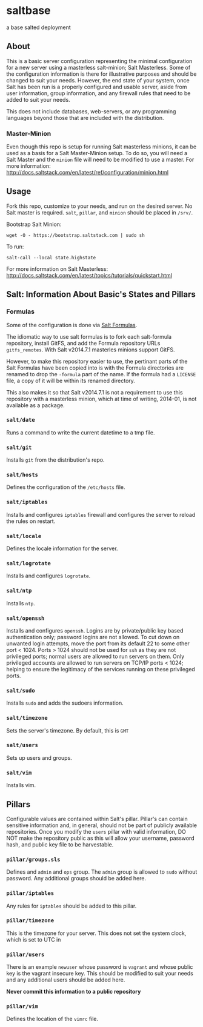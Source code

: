 saltbase
========

a base salted deployment

## About
This is a basic server configuration representing the minimal configuration for a new server using a masterless salt-minion; Salt Masterless. Some of the configuration information is there for illustrative purposes and should be changed to suit your needs. However, the end state of your system, once Salt has been run is a properly configured and usable server, aside from user information, group information, and any firewall rules that need to be added to suit your needs.

This does not include databases, web-servers, or any programming languages beyond those that are included with the distribution.

### Master-Minion
Even though this repo is setup for running Salt masterless minions, it can be used as a basis for a Salt Master-Minion setup. To do so, you will need a Salt Master and the `minion` file will need to be modified to use a master. For more information: http://docs.saltstack.com/en/latest/ref/configuration/minion.html

## Usage
Fork this repo, customize to your needs, and run on the desired server. No Salt master is required. `salt`, `pillar`, and `minion` should be placed in `/srv/`. 

Bootstrap Salt Minion:

    wget -O - https://bootstrap.saltstack.com | sudo sh
	
To run:

    salt-call --local state.highstate

For more information on Salt Masterless: http://docs.saltstack.com/en/latest/topics/tutorials/quickstart.html

## Salt: Information About Basic's States and Pillars

### Formulas
Some of the configuration is done via [Salt Formulas](https://github.com/saltstack-formulas).

The idiomatic way to use salt formulas is to fork each salt-formula repository, install GitFS, and add the Formula repository URLs `gitfs_remotes`. With Salt v2014.7.1 masterles minions support GitFS. 

However, to make this repository easier to use, the pertinant parts of the Salt Formulas have been copied into is with the Formula directories are renamed to drop the `-formula` part of the name. If the formula had a `LICENSE` file, a copy of it will be within its renamed directory. 

This also makes it so that Salt v2014.7.1 is not a requirement to use this repository with a masterless minion, which at time of writing, 2014-01, is not available as a package.

### `salt/date`
Runs a command to write the current datetime to a tmp file.

### `salt/git`
Installs `git` from the distribution's repo.

### `salt/hosts`
Defines the configuration of the `/etc/hosts` file.

### `salt/iptables`
Installs and configures `iptables` firewall and configures the server to reload the rules on restart.

### `salt/locale`
Defines the locale information for the server.

### `salt/logrotate`
Installs and configures `logrotate`.

### `salt/ntp`
Installs `ntp`.

### `salt/openssh`
Installs and configures `openssh`. Logins are by private/public key based authentication only; password logins are not allowed. To cut down on unwanted login attempts, move the port from its default 22 to some other port < 1024. Ports > 1024 should not be used for `ssh` as they are not privileged ports; normal users are allowed to run servers on them. Only privileged accounts are allowed to run servers on TCP/IP ports < 1024; helping to ensure the legitimacy of the services running on these privileged ports.

### `salt/sudo`
Installs `sudo` and adds the sudoers information. 

### `salt/timezone`
Sets the server's timezone. By default, this is `GMT`

### `salt/users`
Sets up users and groups.

### `salt/vim`
Installs vim.

## Pillars
Configurable values are contained within Salt's pillar. Pillar's can contain sensitive information and, in general, should not be part of publicly available repositories. Once you modify the `users` pillar with valid information, DO NOT make the repository public as this will allow your username, password hash, and public key file to be harvestable.

### `pillar/groups.sls`
Defines and `admin` and `ops` group. The `admin` group is allowed to `sudo` without password. Any additional groups should be added here.

### `pillar/iptables`
Any rules for `iptables` should be added to this pillar.

### `pillar/timezone`
This is the timezone for your server. This does not set the system clock, which is set to UTC in 

### `pillar/users`
There is an example `newuser` whose password is `vagrant` and whose public key is the vagrant insecure key. This should be modified to suit your needs and any additional users should be added here.

__Never commit this information to a public repository__

### `pillar/vim`
Defines the location of the `vimrc` file.


